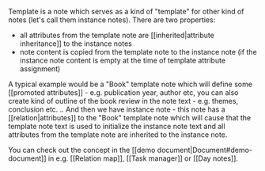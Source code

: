 Template is a note which serves as a kind of "template" for other kind of notes (let's call them instance notes). There are two properties:

* all attributes from the template note are [[inherited|attribute inheritance]] to the instance notes
* note content is copied from the template note to the instance note (if the instance note content is empty at the time of template attribute assignment)

A typical example would be a "Book" template note which will define some [[promoted attributes]] - e.g. publication year, author etc, you can also create kind of outline of the book review in the note text - e.g. themes, conclusion etc. .. And then we have instance note - this note has a [[relation|attributes]] to the "Book" template note which will cause that the template note text is used to initialize the instance note text and all attributes from the template note are inherited to the instance note.

You can check out the concept in the [[demo document|Document#demo-document]] in e.g. [[Relation map]], [[Task manager]] or [[Day notes]]. 

